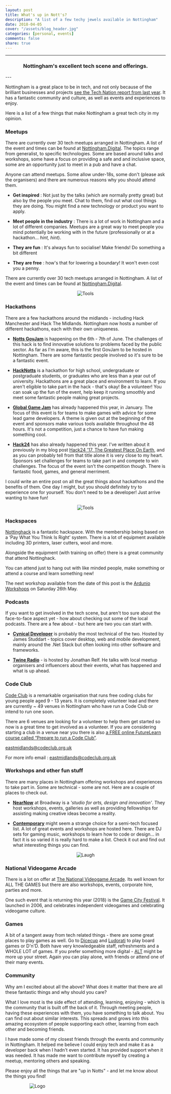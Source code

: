 ```yaml
---
layout: post
title: What's up in Nott's?
description: "A list of a few techy jewels available in Nottingham"
date: 2018-04-05
cover: "/assets/blog_header.jpg"
categories: [personal, events]
comments: false
share: true
---
```



----
<center>
<h3> Nottingham's excellent tech scene and offerings. </h3>
</center>
--- 
<br/>


Nottingham is a great place to be in tech, and not only because of the brilliant businesses and projects <a href="https://technation.techcityuk.com/cluster/nottingham/" target="_blank">see the Tech Nation report from last year</a>. It has a fantastic community and culture, as well as events and experiences to enjoy.

Here is a list of a few things that make Nottingham a great tech city in my opinion.

### Meetups

There are currently over 30 tech meetups arranged in Nottingham. A list of the event and times can be found at <a href="https://nottingham.digital/" target="_blank">Nottingham.Digital</a>. The topics range from generalist, to specific technologies. Some are based around talks and workshops, some have a focus on providing a safe and and inclusive space, some are an opportunity just to meet in a pub and have a chat.

Anyone can attend meetups. Some allow under-18s, some don't (please ask the organisers) and there are numerous reasons why you should attend them.

- **Get inspired** : Not just by the talks (which are normally pretty great) but also by the people you meet. Chat to them, find out what cool things they are doing. You might find a new technology or product you want to apply.

- **Meet people in the industry** : There is a lot of work in Nottingham and a lot of different companies. Meetups are a great way to meet people you mind potentially be working with in the future (professionally or at a hackathon... _hint, hint_).

- **They are fun** : It's always fun to socialise! Make friends! Do something a bit different

- **They are free** : how's that for lowering a boundary! It won't even cost you a penny.

There are currently over 30 tech meetups arranged in Nottingham. A list of the event and times can be found at <a href="https://nottingham.digital/" target="_blank">Nottingham.Digital</a>.

<div style="text-align:center; width:80%; margin-left: 10%;" markdown="1">
<img src="{{site.baseurl}}/assets/img/2018-04-05/meetup.jpg" alt="Tools">
</div>

### Hackathons
 
There are a few hackathons around the midlands - including Hack Manchester and Hack The Midlands. Nottingham now hosts a number of different hackathons, each with their own uniqueness.

- <strong><a href="http://www.govjam.org/content/about" target="_blank">Notts GovJam</a></strong>  is happening on the 6th - 7th of June. The challenges of this hack is to find innovative solutions to problems faced by the public sector. As far as I'm aware, this is the first GovJam to be hosted in Nottingham. There are some fantastic people involved so it's sure to be a fantastic event.

- <strong><a href="http://hacknotts.com/" target="_blank">HackNotts</a></strong> is a hackathon for high school, undergraduate or postgraduate students, or graduates who are less than a year out of university. Hackathons are a great place and environment to learn. If you aren't eligible to take part in the hack - that's okay! Be a volunteer! You can soak up the fun of the event, help keep it running smoothly and meet some fantastic people making great projects.

- <strong><a href="https://globalgamejam.org/" target="_blank">Global Game Jam</a></strong> has already happened this year, in January. The focus of this event is for teams to make games with advice for some lead game developers. A theme is given out at the beginning of the event and sponsors make various tools available throughout the 48 hours. It's not a competition, just a chance to have fun making something cool.

- <strong><a href="https://www.hack24.co.uk/" target="_blank">Hack24</a></strong> has also already happened this year. I've written about it previously in my blog post <a href="2017/03/24/hack242017-post.html" target="_blank">Hack24 '17, The Greatest Place On Earth</a>, and as you can probably tell from that title alone it is very close to my heart. Sponsors set challenges for teams to take part in and compete to win challenges. The focus of the event isn't the competition though. There is fantastic food, games, and general merriment. 

I could write an entire post on all the great things about hackathons and the benefits of them. One day I might, but you should definitely try to experience one for yourself. You don't need to be a developer! Just arrive wanting to have fun!

<div style="text-align:center; width:80%; margin-left: 10%;" markdown="1">
<img src="{{site.baseurl}}/assets/img/2018-04-05/hackathon.jpg" alt="Tools">
</div>

### Hackspaces

<a href="http://nottinghack.org.uk/" target="_blank">Nottinghack</a> is a fantastic hackspace. With the membership being based on a ‘Pay What You Think Is Right’ system​. There is a lot of equipment available including 3D printers, laser cutters, wool and more. 

Alongside the equipment (with training on offer) there is a great community that attend Nottinghack. 

You can attend just to hang out with like minded people, make something or attend a course and learn something new!

The next workshop available from the date of this post is the <a href="http://nottinghack.org.uk/introduction-to-arduino-workshop/" target="_blank">Ardunio Workshops</a> on Saturday 26th May. 

### Podcasts

If you want to get involved in the tech scene, but aren't too sure about the face-to-face aspect yet - how about checking out some of the local podcasts. There are a few about - but here are two you can start with.

- <strong><a href="https://cynicaldeveloper.com/" target="_blank">Cynical Developer</a></strong> is probably the most technical of the two. Hosted by James Studdart - topics cover desktop, web and mobile development, mainly around the .Net Stack but often looking into other software and frameworks.

- <strong><a href="http://twineradio.co.uk/" target="_blank">Twine Radio</a></strong> - is hosted by Jonathan Relf. He talks with local meetup organisers and influencers about their events, what has happened and what is up ahead.


### Code Club

<a href="https://www.codeclub.org.uk/" target="_blank">Code Club</a> is a remarkable organisation that runs free coding clubs for young people aged 9 - 13 years. It is completely volunteer lead and there are currently ~ 49 venues in Nottingham who have run a Code Club or intend to run one soon.

There are 6 venues are looking for a volunteer to help them get started so now is a great time to get involved as a volunteer. If you are considering starting a club in a venue near you there is also <a href="https://www.futurelearn.com/courses/code-club" target="_blank">a FREE online FutureLearn course called “Prepare to run a Code Club”</a>.

<a href="mailto:eastmidlands@codeclub.org.uk" target="_blank">eastmidlands@codeclub.org.uk</a>

For more info email : <a href="mailto:eastmidlands@codeclub.org.uk" target="_blank">eastmidlands@codeclub.org.uk</a>


### Workshops and other fun stuff

There are many places in Nottingham offering workshops and experiences to take part in. Some are technical - some are not. Here are a couple of places to check out.

- <strong><a href="https://nearnow.org.uk/" target="_blank">NearNow</a></strong> at Broadway is a _'studio for arts, design and innovation'_. They host workshops, events, galleries as well as providing fellowships for assisting making creative ideas become a reality.


- <strong><a href="http://www.nottinghamcontemporary.org/" target="_blank">Contemporary</a></strong> might seem a strange choice for a semi-tech focused list. A lot of great events and workshops are hosted here. There are DJ sets for gaming music, workshops to learn how to code or design... in fact it is so varied it is really hard to make a list. Check it out and find out what interesting things you can find.

<div style="text-align:center; width:80%; margin-left: 10%;" markdown="1">
<img src="{{site.baseurl}}/assets/img/2018-04-05/laugh.jpg" alt="Laugh">
</div>


### National Videogame Arcade

There is a lot on offer at <a href="https://www.thenva.com/" target="_blank">The National Videogame Arcade</a>. Its well known for ALL THE GAMES but there are also workshops, events, corporate hire, parties and more. 


One such event that is returning this year (2018) is the <a href="https://www.thenva.com/gamecity-festival/" target="_blank">Game City Festival</a>. It launched in 2006, and celebrates independent videogames and celebrating videogame culture.

### Games

A bit of a tangent away from tech related things - there are some great places to play games as well. Go to <a href="https://en-gb.facebook.com/thedicecup" target="_blank">Dicecup</a> and <a href="www.ludoraticafe.com/" target="_blank">Ludorati</a> to play board games or D'n'D. Both have very knowledgeable staff, refreshments and a WHOLE LOT of games. If you prefer something more digital - <a href="https://en-gb.facebook.com/altgaminglounge/" target="_blank">ALT</a> might be more up your street. Again you can play alone, with friends or attend one of their many events.

### Community

Why am I excited about all the above? What does it matter that there are all these fantastic things and why should you care?

What I love most is the side effect of attending, learning, enjoying - which is the community that is built off the back of it. Through meeting people, having these experiences with them, you have something to talk about. You can find out about similar interests. This spreads and grows into this amazing ecosystem of people supporting each other, learning from each other and becoming friends.

I have made some of my closest friends through the events and community in Nottingham. It helped me believe I could enjoy tech and make it as a developer back when I hadn't even started. It has provided support when it was needed. It has made me want to contribute myself by creating a meetup, mentoring others and speaking. 

Please enjoy all the things that are "up in Notts" - and let me know about the things you find!


<div style="text-align:center; width:20%; margin-left: 10%;" markdown="1">
<img src="{{site.baseurl}}/assets/img/logo.png" alt="Logo">
</div>
